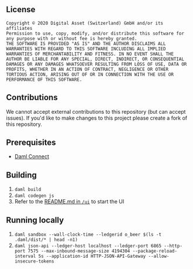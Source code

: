 ## License
```
Copyright © 2020 Digital Asset (Switzerland) GmbH and/or its affiliates
Permission to use, copy, modify, and/or distribute this software for any purpose with or without fee is hereby granted.
THE SOFTWARE IS PROVIDED "AS IS" AND THE AUTHOR DISCLAIMS ALL WARRANTIES WITH REGARD TO THIS SOFTWARE INCLUDING ALL IMPLIED WARRANTIES OF MERCHANTABILITY AND FITNESS. IN NO EVENT SHALL THE AUTHOR BE LIABLE FOR ANY SPECIAL, DIRECT, INDIRECT, OR CONSEQUENTIAL 
DAMAGES OR ANY DAMAGES WHATSOEVER RESULTING FROM LOSS OF USE, DATA OR PROFITS, WHETHER IN AN ACTION OF CONTRACT, NEGLIGENCE OR OTHER TORTIOUS ACTION, ARISING OUT OF OR IN CONNECTION WITH THE USE OR PERFORMANCE OF THIS SOFTWARE.
```

## Contributions
We cannot accept external contributions to this repository (but can accept issues).
If you'd like to make changes to this project please create a fork of this repository.

## Prerequisites
- [Daml Connect](https://docs.daml.com/getting-started/installation.html)

## Building
1. `daml build`
1. `daml codegen js`
1. Refer to the [README.md in `/ui`](ui/README.md) to start the UI

## Running locally
1. `daml sandbox --wall-clock-time --ledgerid o_beer $(ls -t .daml/dist/* | head -n1)`
1. `daml json-api --ledger-host localhost --ledger-port 6865 --http-port 7575 --max-inbound-message-size 4194304 --package-reload-interval 5s --application-id HTTP-JSON-API-Gateway --allow-insecure-tokens`
